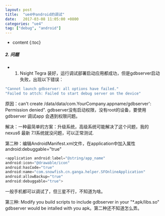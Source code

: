 ```yaml
---
layout: post
title:  "ue4中android的调试"
date:   2017-03-08 11:05:00 +0800
categories: "ue4"
tag: ["debug", "android"]
---
```



* content
{:toc}

##### 2. 问题
- 1. Nsight Tegra 装好，运行调试部署启动应用都成功，但是gdbserver启动失败，出现以下错误：
```js
"Cannot launch gdbserver: all options have failed."
"Failed to attch: Failed to start debug server on the device"
```  

原因：can't create /data/data/com.YourCompany.appname/gdbserver': Permission denied". gdbserver没有启动权限，没有root的设备，要使用gdbserver 调试app 会遇到权限问题。

解决：一种最简单的方案：升级系统，高级系统可能解决了这个问题，我的nexus6 最新 7.1系统就没问题，可以正常测试.

第二种：编辑AndroidManifest.xml文件，在application中加入属性android:debuggable="true"
```js
<application android:label="@string/app_name"
android:icon="@drawable/icon"
android:hasCode="true"
android:name="com.snowfish.cn.ganga.helper.SFOnlineApplication"
android:allowBackup="true"
android:debuggable="true">
```
一般手机都可以调试了，但三星不行，不知道为啥。

第三种: Modify you build scripts to include gdbserver in your "*.apk/libs.so" gdbserver would be intalled with you apk。第二种还不知道怎么弄。
